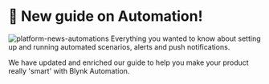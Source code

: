 # 🎉 New guide on Automation!
![platform-news-automations](https://user-images.githubusercontent.com/97158411/181264846-390e818c-e81a-4307-8748-dd306385ed6b.png)
Everything you wanted to know about setting up and running automated scenarios, alerts and push notifications. 

We have updated and enriched our guide to help you make your product really 'smart' with Blynk Automation.
